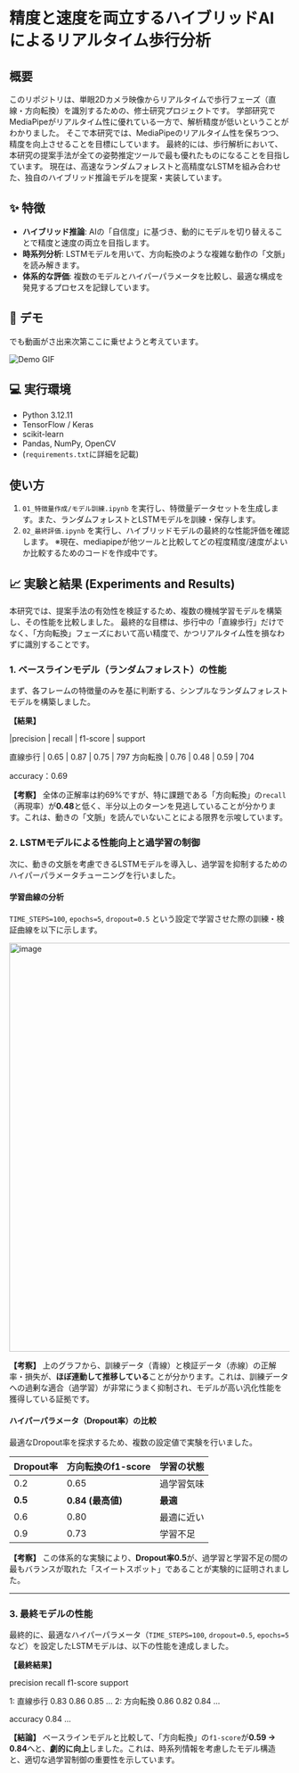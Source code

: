 # 精度と速度を両立するハイブリッドAIによるリアルタイム歩行分析

## 概要
このリポジトリは、単眼2Dカメラ映像からリアルタイムで歩行フェーズ（直線・方向転換）を識別するための、修士研究プロジェクトです。
学部研究でMediaPipeがリアルタイム性に優れている一方で、解析精度が低いということがわかりました。
そこで本研究では、MediaPipeのリアルタイム性を保ちつつ、精度を向上させることを目標にしています。
最終的には、歩行解析において、本研究の提案手法が全ての姿勢推定ツールで最も優れたものになることを目指しています。
現在は、高速なランダムフォレストと高精度なLSTMを組み合わせた、独自のハイブリッド推論モデルを提案・実装しています。

## ✨ 特徴
- **ハイブリッド推論**: AIの「自信度」に基づき、動的にモデルを切り替えることで精度と速度の両立を目指します。
- **時系列分析**: LSTMモデルを用いて、方向転換のような複雑な動作の「文脈」を読み解きます。
- **体系的な評価**: 複数のモデルとハイパーパラメータを比較し、最適な構成を発見するプロセスを記録しています。

## 🚀 デモ
でも動画がさ出来次第ここに乗せようと考えています。

![Demo GIF](ここにGIFのURLまたはパス)

## 💻 実行環境
- Python 3.12.11
- TensorFlow / Keras
- scikit-learn
- Pandas, NumPy, OpenCV
- (`requirements.txt`に詳細を記載)

## 使い方
1. `01_特徴量作成/モデル訓練.ipynb` を実行し、特徴量データセットを生成します。また、ランダムフォレストとLSTMモデルを訓練・保存します。
2. `02_最終評価.ipynb` を実行し、ハイブリッドモデルの最終的な性能評価を確認します。
※現在、mediapipeが他ツールと比較してどの程度精度/速度がよいか比較するためのコードを作成中です。

## 📈 実験と結果 (Experiments and Results)

本研究では、提案手法の有効性を検証するため、複数の機械学習モデルを構築し、その性能を比較しました。
最終的な目標は、歩行中の「直線歩行」だけでなく、「方向転換」フェーズにおいて高い精度で、かつリアルタイム性を損なわずに識別することです。

### 1. ベースラインモデル（ランダムフォレスト）の性能

まず、各フレームの特徴量のみを基に判断する、シンプルなランダムフォレストモデルを構築しました。

**【結果】**

|precision | recall | f1-score | support

 直線歩行 | 0.65 | 0.87 | 0.75 | 797
 方向転換 | 0.76 | 0.48 | 0.59 | 704

accuracy：0.69

**【考察】**
全体の正解率は約69%ですが、特に課題である「方向転換」の`recall`（再現率）が**0.48**と低く、半分以上のターンを見逃していることが分かります。これは、動きの「文脈」を読んでいないことによる限界を示唆しています。


### 2. LSTMモデルによる性能向上と過学習の制御

次に、動きの文脈を考慮できるLSTMモデルを導入し、過学習を抑制するためのハイパーパラメータチューニングを行いました。

#### 学習曲線の分析

`TIME_STEPS=100`, `epochs=5`, `dropout=0.5` という設定で学習させた際の訓練・検証曲線を以下に示します。

<img width="1817" height="733" alt="image" src="https://github.com/user-attachments/assets/aaaf7764-b403-4fb0-89ee-2361eab0a2e2" />

**【考察】**
上のグラフから、訓練データ（青線）と検証データ（赤線）の正解率・損失が、**ほぼ連動して推移している**ことが分かります。これは、訓練データへの過剰な適合（過学習）が非常にうまく抑制され、モデルが高い汎化性能を獲得している証拠です。

#### ハイパーパラメータ（Dropout率）の比較

最適なDropout率を探求するため、複数の設定値で実験を行いました。

| Dropout率 | 方向転換のf1-score | 学習の状態 |
| :--- | :--- | :--- |
| 0.2 | 0.65 | 過学習気味 |
| **0.5** | **0.84 (最高値)** | **最適** |
| 0.6 | 0.80 | 最適に近い |
| 0.9 | 0.73 | 学習不足 |

**【考察】**
この体系的な実験により、**Dropout率0.5**が、過学習と学習不足の間の最もバランスが取れた「スイートスポット」であることが実験的に証明されました。

---

### 3. 最終モデルの性能

最終的に、最適なハイパーパラメータ（`TIME_STEPS=100`, `dropout=0.5`, `epochs=5`など）を設定したLSTMモデルは、以下の性能を達成しました。

**【最終結果】**

  precision    recall  f1-score   support

 1: 直線歩行       0.83      0.86      0.85       ...
 2: 方向転換       0.86      0.82      0.84       ...

accuracy                           0.84      ...

**【結論】**
ベースラインモデルと比較して、「方向転換」の`f1-score`が**0.59 → 0.84**へと、**劇的に向上**しました。これは、時系列情報を考慮したモデル構造と、適切な過学習制御の重要性を示しています。
